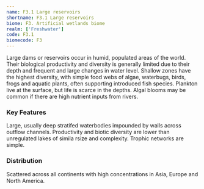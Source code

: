 ```yaml
---
name: F3.1 Large reservoirs
shortname: F3.1 Large reservoirs
biome: F3. Artificial wetlands biome
realm: ['Freshwater']
code: F3.1
biomecode: F3
---
```


Large dams or reservoirs occur in humid, populated areas of the world. Their biological productivity and diversity is generally limited due to their depth and frequent and large changes in water level. Shallow zones have the highest diversity, with simple food webs of algae, waterbugs, birds, frogs and aquatic plants, often supporting introduced fish species.  Plankton live at the surface, but life is scarce in the depths. Algal blooms may be common if there are high nutrient inputs from rivers.

### Key Features

Large, usually deep stratifed waterbodies impounded by walls across outflow channels. Productivity and biotic diversity are lower than unregulated lakes of simila rsize and complexity. Trophic networks are simple.

### Distribution

Scattered across all continents with high concentrations in Asia, Europe and North America.
